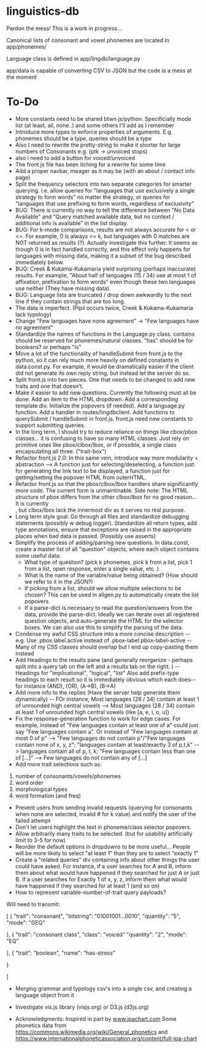 # linguistics-db

Pardon the mess! This is a work in progress...

Canonical lists of consonant and vowel phonemes are located in app/phonemes/

Language class is defined in app/lingdb/language.py

app/data is capable of converting CSV to JSON but the code is a mess at the moment


To-Do
========
* More constants need to be shared btwn js/python. Specificially mode list (at least, all, none..) and some others I'll add as I remember
* Introduce more types to enforce properties of arguments. E.g. phonemes should be a type, queries should be a type
* Also I need to rewrite the pretty-string to make it shorter for large numbers of Consonants
e.g. (ptk -> unvoiced stops)
* also i need to add a button for voiced/unvoiced
* The front.js file has been itching for a rewrite for some time
* Add a proper navbar, meager as it may be (with an about / contact info page)
* Split the frequency selectors into two separate categories for smarter querying. i.e. allow queries for "languages that use exclusively a single strategy to form words" no matter the strategy, or queries for "languages that use prefixing to form words, regardless of exclusivity"
* BUG: There is currently no way to tell the difference between "No Data Available" and "Query matched available data, but no context / additional info is available" in the list display.
* BUG: For k-mode comparisons, results are not always accurate for < or <=. For example, 0 is always <= k, but languages with 0 matches are NOT returned as results (?). Actually investigate this further.
It seems as though 0 is in fact handled correctly, and this effect only happens for languages with missing data, making it a subset of the bug described immediately below.
* BUG: Creek & Kukama-Kukamaria	yield surprising (perhaps inaccurate) results. For example, "About half of languages (15 / 34) use at most 1 of affixation, prefixation to form words" even though these two languages use neither (They have missing data).
* BUG: Language lists are truncated / drop down awkwardly to the next line if they contain strings that are too long.
* The data is imperfect. (Pipil occurs twice, Creek & Kukama-Kukamaria lack typology)
* Change "Few languages have none agreement" -> "Few languages have no agreement"
* Standardize the names of functions in the Language.py class. contains should be
reserved for phonemes/natural classes. "has" should be for booleans? or perhaps "is"
* Move a lot of the functionality of handleSubmit from front.js to the python, so it can rely much more heavily on defined constants in data.const.py. For example, it would be dramatically easier if the client did not generate its own reply string, but instead let the server do so.
* Split front.js into two pieces. One that needs to be changed to add new traits and one that doesn't.
* Make it easier to add new questions. Currently the following must all be done: Add an item to the HTML dropdown. Add a corresponding template div. Initialize the popovers (if needed). Add a language.py function. Add a handler in routes/lingdbclient. Add functions to querySubmit / handleSubmit in front.js. front.js need new constants to support submitting queries.
* In the long term, I should try to reduce reliance on things like cbox/pbox classes... it is confusing to have so many HTML classes. Just rely on primitive ones like pbox/clbox/lbox, or if possible, a single class encapsulating all three. ("trait-box")
* Refactor front.js 2.0: In this same vein, introduce way more modularity + abstraction --> A function just for selecting/deselecting, a function just for generating the link text to be displayed, a function just for getting/setting the popover HTML from outerHTML.
* Refactor front.js so that the pbox/clbox/lbox handlers share significantly more code. The current form is unmaintinable. Side note: The HTML structure of pbox differs from the other clbox/lbox for no good reason... It is currently <tr><td><div></div></td></tr>, but clbox/lbox lack the innermost div as it serves no real purpose.
* Long term style goal: Go through all files and standardize debugging statements (possibly w debug logger). Standardize all return types, add type annotations, ensure that exceptions are raised in the appropriate places when
bad data is passed. (Possibly use asserts)
* Simplify the process of adding/parsing new questions.  In data.const, create
a master list of all "question" objects, where each object contains some useful data:
  - What type of question? (pick k phonemes, pick k from a list, pick 1 from a list, open response, enter a single value, etc. )
  - What is the name of the variable/value being obtained? (How should we refer to it in the JSON?)
  - If picking from a list, should we allow multiple selections to be chosen? This can be used in allgen.py to automatically create the list popovers.
  - If a parse-dict is necessary to read the question/answers from the data,
  provide the parse-dict.
Ideally we can iterate over all registered question objects, and auto-generate
the HTML for the selector boxes. We can also use this to simplify the parsing of the data.
* Condense my awful CSS structure into a more concise description -- e.g.
Use .pbox.label.active instead of .pbox-label.pbox-label-active  -- Many of my CSS classes should overlap but I end up copy-pasting them instead
* Add Headings to the results pane (and generally reorganize - perhaps split into a query tab on the left and a results tab on the right. ) -- Headings for "implicational", "logical", "list"
Also add prefix-type headings to each result so it is immediately obvious which each does-- for instance (AND), (OR), (A->B), (B->A)
* Add more info to the replies (Have the server help generate them dynamically) -- FOr instance,
Most languages (28 / 34) contain at least 1 of unrounded high central vowels -->
Most languages (28 / 34) contain at least 1 of unrounded high central vowels (like [a, e, i, o, u])
* Fix the response-generation function to work for edge cases. For example, instead of "Few languages contain at least one of a" could just say "Few languages contain a". Or instead of "Few languages contain at most 0 of p" --> "Few languages do not contain p"/"Few languages contain none of x, y, z"; "languages contain at least/exactly 3 of p,t,k" --> languages contain all of p, t, k; "Few languages contain less than one of [...]" --> Few languages do not contain any of [...]
* Add more trait selections such as:
1. number of consonants/vowels/phonemes
2. word order
3. morphological types
4. word formation (and freq)
* Prevent users from sending invalid requests (querying for consonants when none are selected, invalid # for k value) and notify the user of the failed attempt
* Don't let users highlight the text in phoneme/class selector popovers.
* Allow arbitrarily many traits to be selected. (but for usability artificially limit to 3-5 for now)
* Reorder the default options in dropdowns to be more useful... People will be more likely to select "at least 1" than they are to select "exactly 1"
* Create a "related queries" div containing info about other things the user could have asked. For instance, if a user searches for A and B, inform them about what would have happened if they searched for just A or just B. If a user searches for Exactly 1 of x, y, z, inform them what would have happened if they searched for at least 1 (and so on)
* How to represent variable-number-of-trait query payloads?

Will need to transmit:

[
  {
    "trait": "consonant",
    "bitstring": "01001001...0010",
    "quantity": "5",
    "mode": "GEQ"

  },
  {
    "trait": "consonant class",
    "class": "voiced"
    "quantity": "2",
    "mode": "EQ"

  },
  {
    "trait": "boolean",
    "name": "has-stress"

  }

]


* Merging grammar and typology csv's into a single csv, and creating a language object from it

* Investigate vis.js library (visjs.org) or D3.js (d3js.org)


* Acknowledgments: Inspired in part by www.ipachart.com
 Some phonetics data from https://commons.wikimedia.org/wiki/General_phonetics and https://www.internationalphoneticassociation.org/content/full-ipa-chart
